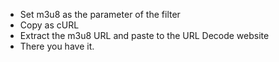 * Set m3u8 as the parameter of the filter
* Copy as cURL
* Extract the m3u8 URL and paste to the URL Decode website
* There you have it.
